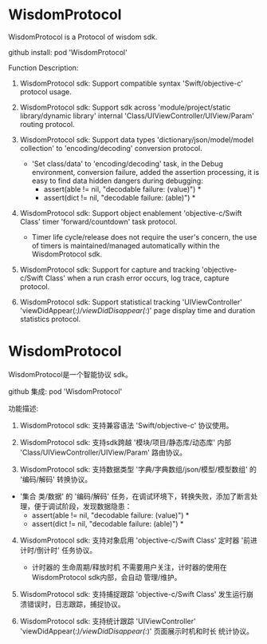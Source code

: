 # WisdomProtocol
WisdomProtocol is a Protocol of wisdom sdk. 

github install: pod 'WisdomProtocol'

Function Description:
1. WisdomProtocol sdk: Support compatible syntax 'Swift/objective-c' protocol usage.

2. WisdomProtocol sdk: Support sdk across 'module/project/static library/dynamic library' internal 'Class/UIViewController/UIView/Param' routing protocol.

3. WisdomProtocol sdk: Support data types 'dictionary/json/model/model collection' to 'encoding/decoding' conversion protocol.
   - 'Set class/data' to 'encoding/decoding' task, in the Debug environment, conversion failure, added the assertion processing, it is easy to find data hidden dangers during debugging:
     * assert(able != nil, "decodable failure: \(value)") *
     * assert(dict != nil, "decodable failure: \(able)") *
     
4. WisdomProtocol sdk: Support object enablement 'objective-c/Swift Class' timer 'forward/countdown' task protocol. 
   - Timer life cycle/release does not require the user's concern, the use of timers is maintained/managed automatically within the WisdomProtocol sdk.

5. WisdomProtocol sdk: Support for capture and tracking 'objective-c/Swift Class' when a run crash error occurs, log trace, capture protocol.

5. WisdomProtocol sdk: Support statistical tracking 'UIViewController' 'viewDidAppear(_:)/viewDidDisappear(_:)' page display time and duration statistics protocol.




# WisdomProtocol
WisdomProtocol是一个智能协议 sdk。

github 集成: pod 'WisdomProtocol'

功能描述:
1. WisdomProtocol sdk: 支持兼容语法 'Swift/objective-c' 协议使用。

2. WisdomProtocol sdk: 支持sdk跨越 '模块/项目/静态库/动态库' 内部 'Class/UIViewController/UIView/Param' 路由协议。

3. WisdomProtocol sdk: 支持数据类型 '字典/字典数组/json/模型/模型数组' 的 '编码/解码' 转换协议。
  - '集合 类/数据' 的 '编码/解码' 任务，在调试环境下，转换失败，添加了断言处理，便于调试阶段，发现数据隐患：
    * assert(able != nil, "decodable failure: \(value)") *
    * assert(dict != nil, "decodable failure: \(able)") *

4. WisdomProtocol sdk: 支持对象启用 'objective-c/Swift Class' 定时器 '前进计时/倒计时' 任务协议。
   - 计时器的 生命周期/释放时机 不需要用户关注，计时器的使用在 WisdomProtocol sdk内部，会自动 管理/维护。
   
5. WisdomProtocol sdk: 支持捕捉跟踪 'objective-c/Swift Class' 发生运行崩溃错误时，日志跟踪，捕捉协议。

6. WisdomProtocol sdk: 支持统计跟踪 'UIViewController' 'viewDidAppear(_:)/viewDidDisappear(_:)' 页面展示时机和时长 统计协议。
